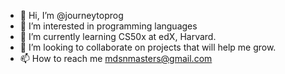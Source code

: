 - 👋 Hi, I’m @journeytoprog
- 👀 I’m interested in programming languages
- 🌱 I’m currently learning CS50x at edX, Harvard.
- 💞️ I’m looking to collaborate on projects that will help me grow.
- 📫 How to reach me mdsnmasters@gmail.com

<!---
journeytoprog/journeytoprog is a ✨ special ✨ repository because its `README.md` (this file) appears on your GitHub profile.
You can click the Preview link to take a look at your changes.
--->
